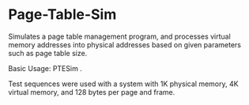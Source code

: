 # Page-Table-Sim
Simulates a page table management program, and processes virtual memory addresses into physical addresses based on given parameters such as page table size.

Basic Usage: PTESim <BytesPerPage> <SizeOfVirtualMemory> <SizeOfPhysicalMemory> <SequenceFile> <outputfile>.

Test sequences were used with a system with 1K physical memory, 4K virtual memory, and 128 bytes per page and frame.
